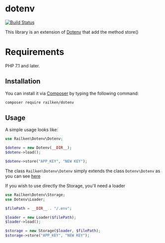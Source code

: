 # dotenv

[![Build Status](https://travis-ci.org/railken/dotenv.svg?branch=master)](https://travis-ci.org/railken/dotenv)

This library is an extension of [Dotenv](https://github.com/vlucas/phpdotenv) that add the method store()
# Requirements

PHP 7.1 and later.

## Installation

You can install it via [Composer](https://getcomposer.org/) by typing the following command:

```bash
composer require railken/dotenv
```

## Usage

A simple usage looks like: 

```php
use Railken\Dotenv\Dotenv;

$dotenv = new Dotenv(__DIR__);
$dotenv->load();

$dotenv->store("APP_KEY", "NEW KEY");
```

The class `Railken\Dotenv\Dotenv` simply extends the class `Dotenv\Dotenv` as you can see [here](https://github.com/railken/dotenv/blob/master/src/Dotenv.php#L6)

If you wish to use directly the Storage, you'll need a loader

```php
use Railken\Dotenv\Storage;
use Dotenv\Loader;

$filePath = __DIR__ . "/.env";

$loader = new Loader($filePath);
$loader->load();

$storage = new Storage($loader, $filePath);
$storage->store("APP_KEY", "NEW KEY");
```
